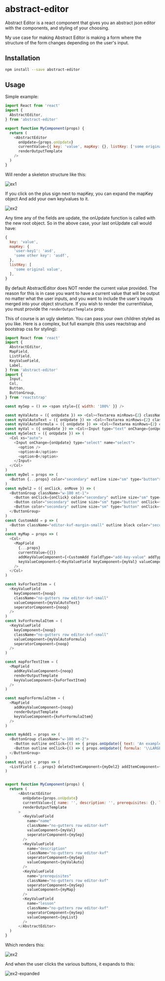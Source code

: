 # abstract-editor

Abstract Editor is a react component that gives you an abstract json editor with the components, and styling of your choosing.

My use case for making Abstract Editor is making a form where the structure of the form changes depending on the user's input.

## Installation
```sh
npm install --save abstract-editor
```

## Usage

Simple example:

```js
import React from 'react'
import {
  AbstractEditor,
} from 'abstract-editor'

export function MyComponent(props) {
  return (
    <AbstractEditor
      onUpdate={props.onUpdate}
      currentValue={{ key: 'value', mapKey: {}, listKey: ['some original value'] }}
      renderOutputTemplate
    />
  )
}
```

Will render a skeleton structure like this:

![ex1](./docs/ex1.jpg?raw=true "Title")

If you click on the plus sign next to mapKey, you can expand the mapKey object
And add your own key/values to it.

![ex2](./docs/ex1-expanded.jpg?raw=true "Title")

Any time any of the fields are update, the onUpdate function is called with the new root object. So in the above case, your last onUpdate call would have:

```js
{
  key: 'value',
  mapKey: {
    'user-key1': 'asd',
    'some other key': 'asdf',
  },
  listKey: [
    'some original value',
  ],
}
```

By default AbstractEditor does NOT render the current value provided. The reason for this is in case you want to have a current value that will be output no matter what the user inputs, and you want to include the user's inputs merged into your object structure. If you wish to render the currentValue, you must provide the `renderOutputTemplate` prop.

This of course is an ugly skeleton. You can pass your own children styled as you like. Here is a complex, but full example (this uses reactstrap and bootstrap css for styling):

```js
import React from 'react'
import {
  AbstractEditor,
  MapField,
  ListField,
  KeyValueField,
  Label,
} from 'abstract-editor'
import {
  Input,
  Col,
  Button,
  ButtonGroup,
} from 'reactstrap'

const mySep = () => <span style={{ width: '100%' }} />

const myValAuto = ({ onUpdate }) => <Col><Textarea minRows={2} className="form-control" onChange={onUpdate} /></Col>
const myValAutoText = ({ onUpdate }) => <Col><Textarea minRows={2} className="form-control" onChange={onUpdate} defaultValue="An example text item. You can use ${}$ syntax to substitute katex rendering. (NOTE: the contents within brackets must begin with a \). Here is an example: ${\color{red} \mu}$" /></Col>
const myValAutoFormula = ({ onUpdate }) => <Col><Textarea minRows={2} className="form-control" defaultValue="\LARGE \mu = \frac{\sum\limits_{\small i=1}^{\small N} x_i}{N}" onChange={onUpdate} /></Col>
const myVal = ({ onUpdate }) => <Col><Input type="text" onChange={onUpdate} /></Col>
const mySelect = ({ onUpdate }) => (
  <Col xs="auto">
    <Input onChange={onUpdate} type="select" name="select">
      <option />
      <option>A</option>
      <option>B</option>
    </Input>
  </Col>
)
const myDel = props => (
  <Button {...props} color="secondary" outline size="sm" type="button">X</Button>
)
const myDel2 = ({ onClick, onMove }) => (
  <ButtonGroup className="w-100 mt-1">
    <Button onClick={onClick} color="secondary" outline size="sm" type="button">Remove</Button>
    <Button color="secondary" outline size="sm" type="button" onClick={() => { onMove(1) }}>Move up</Button>
    <Button color="secondary" outline size="sm" type="button" onClick={() => { onMove(-1) }}>Move down</Button>
  </ButtonGroup>
)
const CustomAdd = p => (
  <Button className="editor-kvf-margin-small" outline block color="secondary" type="button" onClick={p.onUpdate}>Add {p.addType}</Button>
)
const myMap = props => (
  <Col>
    <MapField
      {...props}
      currentValue={{}}
      addKeyValueComponent={<CustomAdd fieldType="add-key-value" addType="Prerequisite" />}
      keyValueComponent={<KeyValueField keyComponent={myVal} valueComponent={mySelect} deleteComponent={myDel} className="no-gutters row editor-kvf-small" />}
    />
  </Col>
)

const kvForTextItem = (
  <KeyValueField
    keyComponent={noop}
    className="no-gutters row editor-kvf-small"
    valueComponent={myValAutoText}
    seperatorComponent={noop}
  />
)
const kvForFormulaItem = (
  <KeyValueField
    keyComponent={noop}
    className="no-gutters row editor-kvf-small"
    valueComponent={myValAutoFormula}
    seperatorComponent={noop}
  />
)

const mapForTextItem = (
  <MapField
    addKeyValueComponent={noop}
    renderOutputTemplate
    keyValueComponent={kvForTextItem}
  />
)

const mapForFormulaItem = (
  <MapField
    addKeyValueComponent={noop}
    renderOutputTemplate
    keyValueComponent={kvForFormulaItem}
  />
)

const myAdd1 = props => (
  <ButtonGroup className="w-100 mt-2">
    <Button outline onClick={() => { props.onUpdate({ text: 'An example text item. You can use ${}$ syntax to substitute katex rendering. (NOTE: the contents within brackets must begin with a \\). Here is an example: ${\\color{red} \\mu}$' }, mapForTextItem) }}>Add Text</Button>
    <Button outline onClick={() => { props.onUpdate({ formula: '\\LARGE \\mu = \\frac{\\sum\\limits_{\\small i=1}^{\\small N} x_i}{N}' }, mapForFormulaItem) }}>Add Formula</Button>
  </ButtonGroup>
)
const myList = props => (
  <ListField {...props} deleteItemComponent={myDel2} addItemComponent={myAdd1} wrapListComponent={<Col />} valueComponent={mapForTextItem} listItemClass="no-gutters row editor-kvf-small" currentValue={[]} />
)


export function MyComponent(props) {
  return (
      <AbstractEditor
        onUpdate={props.onUpdate}
        currentValue={{ name: '', description: '', prerequisites: {}, lesson: [] }}
        renderOutputTemplate
      >
        <KeyValueField
          name="name"
          className="no-gutters row editor-kvf"
          valueComponent={myVal}
          seperatorComponent={mySep}
        />
        <KeyValueField
          name="description"
          className="no-gutters row editor-kvf"
          seperatorComponent={mySep}
          valueComponent={myValAuto}
        />
        <KeyValueField
          name="prerequisites"
          className="no-gutters row editor-kvf"
          seperatorComponent={mySep}
          valueComponent={myMap}
        />
        <KeyValueField
          name="lesson"
          className="no-gutters row editor-kvf"
          seperatorComponent={mySep}
          valueComponent={myList}
        />
      </AbstractEditor>
  )
}

```

Which renders this:

![ex2](./docs/ex2.JPG?raw=true "Title")

And when the user clicks the various buttons, it expands to this:

![ex2-expanded](./docs/ex2-expanded.JPG?raw=true "Title")

